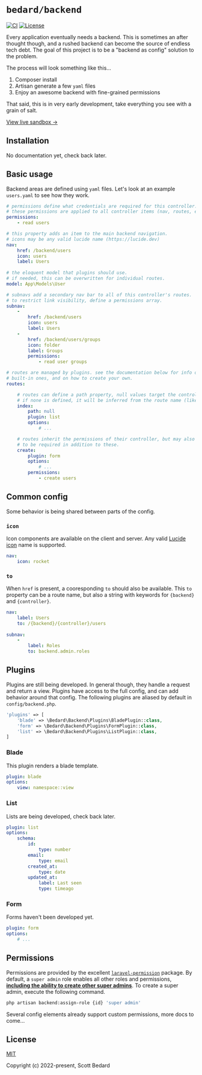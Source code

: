 # `bedard/backend`

[![CI](https://github.com/scottbedard/backend/actions/workflows/ci.yml/badge.svg?branch=main)](https://github.com/scottbedard/backend/actions)
[![License](https://img.shields.io/badge/license-MIT-blue)](https://github.com/scottbedard/backend/blob/main/LICENSE)

Every application eventually needs a backend. This is sometimes an after thought though, and a rushed backend can become the source of endless tech debt. The goal of this project is to be a "backend as config" solution to the problem.

The process will look something like this...

1. Composer install
2. Artisan generate a few `yaml` files
3. Enjoy an awesome backend with fine-grained permissions

That said, this is in very early development, take everything you see with a grain of salt.

[View live sandbox →](https://backend.scottbedard.net)


## Installation

No documentation yet, check back later.

## Basic usage

Backend areas are defined using `yaml` files. Let's look at an example `users.yaml` to see how they work.

```yaml
# permissions define what credentials are required for this controller.
# these permissions are applied to all controller items (nav, routes, etc...)
permissions:
    - read users

# this property adds an item to the main backend navigation.
# icons may be any valid lucide name (https://lucide.dev)
nav:
    href: /backend/users
    icon: users
    label: Users
    
# the eloquent model that plugins should use.
# if needed, this can be overwritten for individual routes.
model: App\Models\User

# subnavs add a secondary nav bar to all of this controller's routes.
# to restrict link visibility, define a permissions array.
subnav:
    -
        href: /backend/users
        icon: users
        label: Users
    -
        href: /backend/users/groups
        icon: folder
        label: Groups
        permissions:
            - read user groups

# routes are managed by plugins. see the documentation below for info on the
# built-in ones, and on how to create your own.
routes:

    # routes can define a path property, null values target the controller base.
    # if none is defined, it will be inferred from the route name (like "create" below!).
    index:
        path: null
        plugin: list
        options:
            # ...

    # routes inherit the permissions of their controller, but may also define their own
    # to be required in addition to these.
    create:
        plugin: form
        options:
            # ...
        permissions:
            - create users
```

## Common config

Some behavior is being shared between parts of the config.

### `icon`

Icon components are available on the client and server. Any valid [Lucide icon](https://lucide.dev) name is supported.

```yaml
nav:
    icon: rocket
```

### `to`

When `href` is present, a cooresponding `to` should also be available. This `to` property can be a route name, but also a string with keywords for `{backend}` and `{controller}`.

```yaml
nav:
    label: Users
    to: /{backend}/{controller}/users
    
subnav:
    -
        label: Roles
        to: backend.admin.roles
```

## Plugins

Plugins are still being developed. In general though, they handle a request and return a view. Plugins have access to the full config, and can add behavior around that config. The following plugins are aliased by default in `config/backend.php`.

```php
'plugins' => [
    'blade' => \Bedard\Backend\Plugins\BladePlugin::class,
    'form' => \Bedard\Backend\Plugins\FormPlugin::class,
    'list' => \Bedard\Backend\Plugins\ListPlugin::class,
]
```

### Blade

This plugin renders a blade template.

```yaml
plugin: blade
options:
    view: namespace::view
```

### List

Lists are being developed, check back later.

```yaml
plugin: list
options:
    schema:
        id:
            type: number
        email:
            type: email
        created_at:
            type: date
        updated_at:
            label: Last seen
            type: timeago
```

### Form

Forms haven't been developed yet.

```yaml
plugin: form
options:
    # ...
```

## Permissions

Permissions are provided by the excellent [`laravel-permission`](https://github.com/spatie/laravel-permission) package. By default, a `super admin` role enables all other roles and permissions, **<ins>including the ability to create other super admins</ins>**. To create a super admin, execute the following command.

```sh
php artisan backend:assign-role {id} 'super admin'
```

Several config elements already support custom permissions, more docs to come...

## License

[MIT](https://github.com/scottbedard/backend/blob/master/LICENSE)

Copyright (c) 2022-present, Scott Bedard
